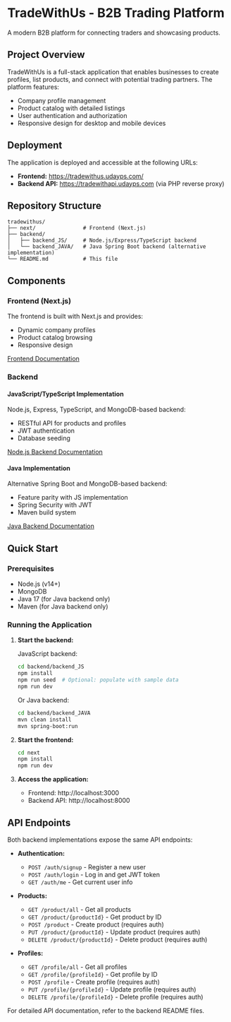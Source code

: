 # TradeWithUs - B2B Trading Platform

A modern B2B platform for connecting traders and showcasing products.


## Project Overview

TradeWithUs is a full-stack application that enables businesses to create profiles, list products, and connect with potential trading partners. The platform features:

- Company profile management
- Product catalog with detailed listings
- User authentication and authorization
- Responsive design for desktop and mobile devices


## Deployment

The application is deployed and accessible at the following URLs:

- **Frontend:** https://tradewithus.udayps.com/
- **Backend API:** https://tradewithapi.udayps.com (via PHP reverse proxy)



## Repository Structure
```
tradewithus/
├── next/               # Frontend (Next.js)
├── backend/
│   ├── backend_JS/     # Node.js/Express/TypeScript backend
│   └── backend_JAVA/   # Java Spring Boot backend (alternative implementation)
└── README.md           # This file
```

## Components

### Frontend (Next.js)

The frontend is built with Next.js and provides:
- Dynamic company profiles
- Product catalog browsing
- Responsive design

[Frontend Documentation](./next/README.md)

### Backend

#### JavaScript/TypeScript Implementation

Node.js, Express, TypeScript, and MongoDB-based backend:
- RESTful API for products and profiles
- JWT authentication
- Database seeding

[Node.js Backend Documentation](./backend/backend_JS/README.md)

#### Java Implementation

Alternative Spring Boot and MongoDB-based backend:
- Feature parity with JS implementation
- Spring Security with JWT
- Maven build system

[Java Backend Documentation](./backend/backend_JAVA/README.md)

## Quick Start

### Prerequisites

- Node.js (v14+)
- MongoDB
- Java 17 (for Java backend only)
- Maven (for Java backend only)

### Running the Application

1. **Start the backend:**

   JavaScript backend:
   ```bash
   cd backend/backend_JS
   npm install
   npm run seed  # Optional: populate with sample data
   npm run dev
   ```

   Or Java backend:
   ```bash
   cd backend/backend_JAVA
   mvn clean install
   mvn spring-boot:run
   ```

2. **Start the frontend:**
   ```bash
   cd next
   npm install
   npm run dev
   ```

3. **Access the application:**
   - Frontend: http://localhost:3000
   - Backend API: http://localhost:8000

## API Endpoints

Both backend implementations expose the same API endpoints:

- **Authentication:**
  - `POST /auth/signup` - Register a new user
  - `POST /auth/login` - Log in and get JWT token
  - `GET /auth/me` - Get current user info

- **Products:**
  - `GET /product/all` - Get all products
  - `GET /product/{productId}` - Get product by ID
  - `POST /product` - Create product (requires auth)
  - `PUT /product/{productId}` - Update product (requires auth)
  - `DELETE /product/{productId}` - Delete product (requires auth)

- **Profiles:**
  - `GET /profile/all` - Get all profiles
  - `GET /profile/{profileId}` - Get profile by ID
  - `POST /profile` - Create profile (requires auth)
  - `PUT /profile/{profileId}` - Update profile (requires auth)
  - `DELETE /profile/{profileId}` - Delete profile (requires auth)

For detailed API documentation, refer to the backend README files. 